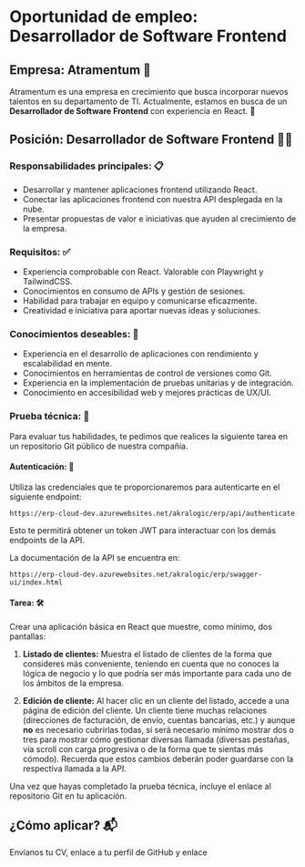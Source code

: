 # Oportunidad de empleo: Desarrollador de Software Frontend

## Empresa: Atramentum :office:

Atramentum es una empresa en crecimiento que busca incorporar nuevos talentos en su departamento de TI. Actualmente, estamos en busca de un **Desarrollador de Software Frontend** con experiencia en React. :rocket:

## Posición: Desarrollador de Software Frontend :man_technologist:

### Responsabilidades principales: :clipboard:

- Desarrollar y mantener aplicaciones frontend utilizando React.
- Conectar las aplicaciones frontend con nuestra API desplegada en la nube.
- Presentar propuestas de valor e iniciativas que ayuden al crecimiento de la empresa.

### Requisitos: :white_check_mark:

- Experiencia comprobable con React. Valorable con Playwright y TailwindCSS.
- Conocimientos en consumo de APIs y gestión de sesiones.
- Habilidad para trabajar en equipo y comunicarse eficazmente.
- Creatividad e iniciativa para aportar nuevas ideas y soluciones.

### Conocimientos deseables: :dart:

- Experiencia en el desarrollo de aplicaciones con rendimiento y escalabilidad en mente.
- Conocimientos en herramientas de control de versiones como Git.
- Experiencia en la implementación de pruebas unitarias y de integración.
- Conocimiento en accesibilidad web y mejores prácticas de UX/UI.

### Prueba técnica: :memo:

Para evaluar tus habilidades, te pedimos que realices la siguiente tarea en un repositorio Git público de nuestra compañía.

#### Autenticación: :closed_lock_with_key:

Utiliza las credenciales que te proporcionaremos para autenticarte en el siguiente endpoint:

`https://erp-cloud-dev.azurewebsites.net/akralogic/erp/api/authenticate`

Esto te permitirá obtener un token  JWT para interactuar con los demás endpoints de la API.

La documentación de la API se encuentra en:

`https://erp-cloud-dev.azurewebsites.net/akralogic/erp/swagger-ui/index.html`

#### Tarea: :hammer_and_wrench:

Crear una aplicación básica en React que muestre, como mínimo, dos pantallas:

1. **Listado de clientes:** Muestra el listado de clientes de la forma que consideres más conveniente, teniendo en cuenta que no conoces la lógica de negocio y lo que podría ser más importante para cada uno de los ámbitos de la empresa.

2. **Edición de cliente:** Al hacer clic en un cliente del listado, accede a una página de edición del cliente. Un cliente tiene muchas relaciones (direcciones de facturación, de envío, cuentas bancarias, etc.) y aunque **no** es necesario cubrirlas todas, sí será necesario mínimo mostrar dos o tres para mostrar cómo gestionar diversas llamada (diversas pestañas, vía scroll con carga progresiva o de la forma que te sientas más cómodo). Recuerda que estos cambios deberán poder guardarse con la respectiva llamada a la API.

Una vez que hayas completado la prueba técnica, incluye el enlace al repositorio Git en tu aplicación.

## ¿Cómo aplicar? :mailbox_with_mail:

Envíanos tu CV, enlace a tu perfil de GitHub y enlace
